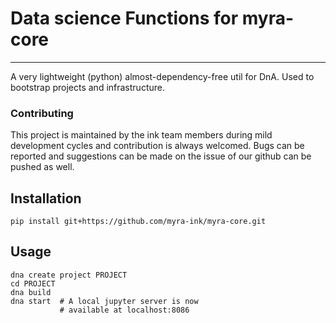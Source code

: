 # Data science Functions for myra-core




---

A very lightweight (python) almost-dependency-free util for DnA.
Used to bootstrap projects and infrastructure.

### Contributing

This project is maintained by the ink team members during mild development cycles and contribution is always welcomed. Bugs can be reported and suggestions can be made on the issue of our github can be pushed as well.

## Installation

```shell
pip install git+https://github.com/myra-ink/myra-core.git
```

## Usage

```shell
dna create project PROJECT
cd PROJECT
dna build
dna start  # A local jupyter server is now
           # available at localhost:8086
```
